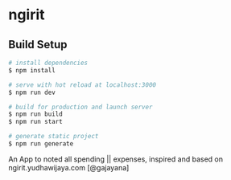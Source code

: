 # ngirit

## Build Setup

```bash
# install dependencies
$ npm install

# serve with hot reload at localhost:3000
$ npm run dev

# build for production and launch server
$ npm run build
$ npm run start

# generate static project
$ npm run generate
```

An App to noted all spending || expenses, 
inspired and based on ngirit.yudhawijaya.com [@gajayana]
